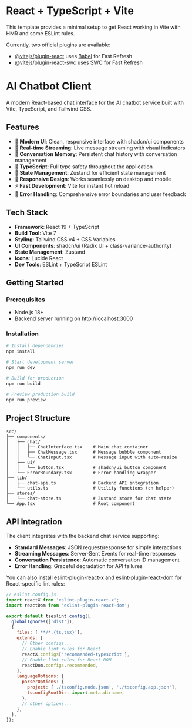 # React + TypeScript + Vite

This template provides a minimal setup to get React working in Vite with HMR and some ESLint rules.

Currently, two official plugins are available:

- [@vitejs/plugin-react](https://github.com/vitejs/vite-plugin-react/blob/main/packages/plugin-react) uses [Babel](https://babeljs.io/) for Fast Refresh
- [@vitejs/plugin-react-swc](https://github.com/vitejs/vite-plugin-react/blob/main/packages/plugin-react-swc) uses [SWC](https://swc.rs/) for Fast Refresh

# AI Chatbot Client

A modern React-based chat interface for the AI chatbot service built with Vite, TypeScript, and Tailwind CSS.

## Features

- 🎨 **Modern UI**: Clean, responsive interface with shadcn/ui components
- 💬 **Real-time Streaming**: Live message streaming with visual indicators
- 🧠 **Conversation Memory**: Persistent chat history with conversation management
- 🎯 **TypeScript**: Full type safety throughout the application
- 🔄 **State Management**: Zustand for efficient state management
- 📱 **Responsive Design**: Works seamlessly on desktop and mobile
- ⚡ **Fast Development**: Vite for instant hot reload
- 🎪 **Error Handling**: Comprehensive error boundaries and user feedback

## Tech Stack

- **Framework**: React 19 + TypeScript
- **Build Tool**: Vite 7
- **Styling**: Tailwind CSS v4 + CSS Variables
- **UI Components**: shadcn/ui (Radix UI + class-variance-authority)
- **State Management**: Zustand
- **Icons**: Lucide React
- **Dev Tools**: ESLint + TypeScript ESLint

## Getting Started

### Prerequisites

- Node.js 18+
- Backend server running on http://localhost:3000

### Installation

```bash
# Install dependencies
npm install

# Start development server
npm run dev

# Build for production
npm run build

# Preview production build
npm run preview
```

## Project Structure

```
src/
├── components/
│   ├── chat/
│   │   ├── ChatInterface.tsx    # Main chat container
│   │   ├── ChatMessage.tsx      # Message bubble component
│   │   └── ChatInput.tsx        # Message input with auto-resize
│   ├── ui/
│   │   └── button.tsx           # shadcn/ui button component
│   └── ErrorBoundary.tsx        # Error handling wrapper
├── lib/
│   ├── chat-api.ts              # Backend API integration
│   └── utils.ts                 # Utility functions (cn helper)
├── stores/
│   └── chat-store.ts            # Zustand store for chat state
└── App.tsx                      # Root component
```

## API Integration

The client integrates with the backend chat service supporting:

- **Standard Messages**: JSON request/response for simple interactions
- **Streaming Messages**: Server-Sent Events for real-time responses
- **Conversation Persistence**: Automatic conversation ID management
- **Error Handling**: Graceful degradation for API failures

You can also install [eslint-plugin-react-x](https://github.com/Rel1cx/eslint-react/tree/main/packages/plugins/eslint-plugin-react-x) and [eslint-plugin-react-dom](https://github.com/Rel1cx/eslint-react/tree/main/packages/plugins/eslint-plugin-react-dom) for React-specific lint rules:

```js
// eslint.config.js
import reactX from 'eslint-plugin-react-x';
import reactDom from 'eslint-plugin-react-dom';

export default tseslint.config([
  globalIgnores(['dist']),
  {
    files: ['**/*.{ts,tsx}'],
    extends: [
      // Other configs...
      // Enable lint rules for React
      reactX.configs['recommended-typescript'],
      // Enable lint rules for React DOM
      reactDom.configs.recommended,
    ],
    languageOptions: {
      parserOptions: {
        project: ['./tsconfig.node.json', './tsconfig.app.json'],
        tsconfigRootDir: import.meta.dirname,
      },
      // other options...
    },
  },
]);
```
